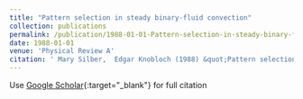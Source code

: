 ```yaml
---
title: "Pattern selection in steady binary-fluid convection"
collection: publications
permalink: /publication/1988-01-01-Pattern-selection-in-steady-binary-fluid-convection
date: 1988-01-01
venue: 'Physical Review A'
citation: ' Mary Silber,  Edgar Knobloch (1988) &quot;Pattern selection in steady binary-fluid convection.&quot; <i>Physical Review A</i>. 38, 1468.'
---
```

Use [Google Scholar](https://scholar.google.com/scholar?q=Pattern+selection+in+steady+binary+fluid+convection){:target="_blank"} for full citation